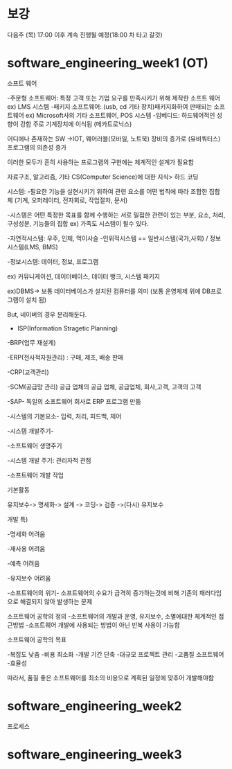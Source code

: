 # 보강

다음주 (목) 17:00 이후 계속 진행될 예정(18:00 차 타고 갈것)

# software_engineering_week1 (OT)

소프트 웨어

-주문형 소프트웨어: 특정 고객 또는 기업 요구를 만족시키기 위해 제작한 소프트 웨어 ex) LMS 시스템
-패키지 소프트웨어: (usb, cd 기타 장치)패키지화하여 판매되는 소프트웨어 ex) Microsoft사의 기타 소프트웨어, POS 시스템
-임베디드: 하드웨어적인 성향이 강함 주로 기계장치에 이식됨 (메카트로닉스) 

어디에나 존재하는 SW ->IOT, 웨어러블(모바일, 노트북) 장비의 증가로 (유비쿼터스) 프로그램의 의존성 증가   

이러한 모두가 흔히 사용하는 프로그램의 구현에는 체계적인 설계가 필요함 

자료구조, 알고리즘, 기타 CS(Computer Science)에 대한 지식> 하드 코딩 

시스템:
-필요한 기능을 실현시키기 위하여 관련 요소를 어떤 법칙에 따라 조합한 집합체 (기계, 오퍼레이터, 전자회로, 작업절차, 문서)

-시스템은 어떤 특정한 목표를 함께 수행하는 서로 밀접한 관련이 있는 부분, 요소, 처리, 구성성분, 기능들의 집합 ex) 가족도 시스템이 될수 있다. 

-자연적시스템: 우주, 인체, 먹이사슬 
-인위적시스템 == 일반시스템(국가,사회) / 정보시스템(LMS, BMS)

-정보시스템: 데이터, 정보, 프로그램 

ex) 커뮤니케이션, 데이터베이스, 데이터 뱅크, 시스템 패키지  

ex)DBMS-> 보통 데이터베이스가 설치된 컴퓨터를 의미 (보통 운영체제 위에 DB프로그램이 설치 됨) 

But, 네이버의 경우 분리해둔다. 

- ISP(Information Stragetic Planning)

-BRP(업무 재설계)

-ERP(전사적자원관리) : 구매, 제조, 배송 판매 

-CRP(고객관리) 

-SCM(공급망 관리) 공급 업체의 공급 업체, 공급업체, 회사,고객, 고객의 고객

-SAP- 
독일의 소프트웨어 회사로 ERP 프로그램 만듦

-시스템의 기본요소-
입력, 처리, 피드백, 제어

-시스템 개발주기-

-소프트웨어 생명주기 

-시스템 개발 주기: 관리자적 관점 

-소프트웨어 개발 작업

기본활동 

유지보수-> 명세화-> 설계 -> 코딩-> 검증 ->(다시) 유지보수 

개발 특)

-명세화 어려움

-재사용 어려움

-예측 어려움

-유지보수 어려움

-소프트웨어의 위기-
소프트웨어의 수요가 급격히 증가하는것에 비해 기존의 패러다임으로 해결되지 않아 발생하는 문제 

소프트웨어 공학의 정의 
-소프트웨어의 개발과 운영, 유지보수, 소멸에대한 체계적인 접근방법 
-소프트웨어 개발에 사용되는 방법이 아닌 반복 사용이 가능함 

소프트웨어 공학의 목표 

-복잡도 낮춤
-비용 최소화 
-개발 기간 단축 
-대규모 프로젝트 관리 
-고품질 소프트웨어 
-효율성 

따라서, 품질 좋은 소프트웨어를 최소의 비용으로  계획된 일정에 맞추어 개발해야함 

# software_engineering_week2


프로세스  

# software_engineering_week3


